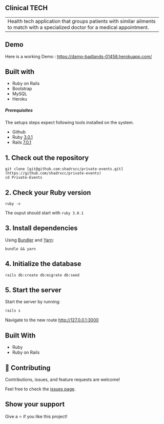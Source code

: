 
## Clinical TECH

<table>
<tr>
<td>
  Health tech application that groups patients with similar ailments to match with a specialized doctor for a medical appointment.
</td>
</tr>
</table>

## Demo

Here is a working Demo : <https://damp-badlands-01458.herokuapp.com/>


## Built with
- Ruby on Rails
- Bootstrap
- MySQL
- Heroku



##### Prerequisites

The setups steps expect following tools installed on the system.

* Github
* Ruby [3.0.1](https://github.com/ruby/ruby/tree/ruby_3_1)
* Rails [7.0.1](https://github.com/rails/rails/tree/v7.0.1)

## 1. Check out the repository

```shell
git clone [git@github.com:shadrxcc/private-events.git](https://github.com/shadrxcc/private-events)
cd Private-Events
```

## 2. Check your Ruby version

```shell
ruby -v
```

The ouput should start with `ruby 3.0.1`

## 3. Install dependencies

Using [Bundler](https://github.com/bundler/bundler) and [Yarn](https://github.com/yarnpkg/yarn):

```shell
bundle && yarn
```

## 4. Initialize the database

```shell
rails db:create db:migrate db:seed
```

## 5. Start the server

Start the server by running:

```ruby
rails s
```

Navigate to the new route <http://127.0.0.1:3000>

## Built With

* Ruby
* Ruby on Rails


## 🤝 Contributing

Contributions, issues, and feature requests are welcome!

Feel free to check the [issues page](https://github.com/Ademola101/private-events/issues).

## Show your support

Give a ⭐️ if you like this project!

